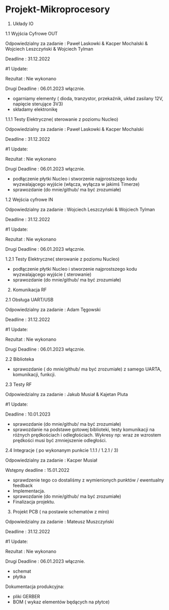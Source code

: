 # Projekt-Mikroprocesory


1. Układy IO

1.1 Wyjścia Cyfrowe OUT

Odpowiedzialny za zadanie : Paweł Laskowki & Kacper Mochalski & Wojciech Leszczyński & Wojciech Tylman

Deadline : 31.12.2022

#1 Update:

Rezultat : Nie wykonano

Drugi Deadline : 06.01.2023 włącznie.

- ogarniamy elementy ( dioda, tranzystor, przekaźnik, układ zasilany 12V, napięcie
sterujące 3V3)
- składamy elektronikę



1.1.1 Testy Elektryczne( sterowanie z poziomu Nucleo)

Odpowiedzialny za zadanie : Paweł Laskowki & Kacper Mochalski

Deadline : 31.12.2022

#1 Update:

Rezultat : Nie wykonano

Drugi Deadline : 06.01.2023 włącznie.

- podłączenie płytki Nucleo i stworzenie najprostszego kodu wyzwalającego wyjście
(włącza, wyłącza w jakimś Timerze)
- sprawozdanie (do mnie/github/ ma być zrozumiałe)



1.2 Wejścia cyfrowe IN

Odpowiedzialny za zadanie : Wojciech Leszczyński & Wojciech Tylman

Deadline : 31.12.2022

#1 Update:

Rezultat : Nie wykonano

Drugi Deadline : 06.01.2023 włącznie.

1.2.1 Testy Elektryczne( sterowanie z poziomu Nucleo)

- podłączenie płytki Nucleo i stworzenie najprostszego kodu wyzwalającego wyjście
( sterowanie)
- sprawozdanie (do mnie/github/ ma być zrozumiałe)


2. Komunikacja RF

2.1 Obsługa UART/USB

Odpowiedzialny za zadanie : Adam Tęgowski

Deadline : 31.12.2022

#1 Update:

Rezultat : Nie wykonano

Drugi Deadline : 06.01.2023 włącznie.

2.2 Biblioteka

- sprawozdanie ( do mnie/github/ ma być zrozumiałe) z samego UARTA, komunikacji,
funkcji.



2.3 Testy RF

Odpowiedzialny za zadanie : Jakub Musiał & Kajetan Pluta

#1 Update:

Deadline : 10.01.2023

- sprawozdanie (do mnie/github/ ma być zrozumiałe)
- sprawozdanie na podstawe gotowej biblioteki, testy komunikacji na różnych
prędkościach i odległościach. Wykresy np: wraz ze wzrostem prędkości musi być
zmniejszenie odległości.



2.4 Integracje ( po wykonanym punkcie 1.1.1 / 1.2.1 / 3)

Odpowiedzialny za zadanie : Kacper Musiał

Wstępny deadline : 15.01.2022

- sprawdzenie tego co dostaliśmy z wymienionych punktów / ewentualny feedback
- Implementacja.
- sprawozdanie (do mnie/github/ ma być zrozumiałe)
- Finalizacja projektu.



3. Projekt PCB ( na postawie schematów z miro)

Odpowiedzialny za zadanie : Mateusz Muszczyński

Deadline : 31.12.2022

#1 Update:

Rezultat : Nie wykonano

Drugi Deadline : 06.01.2023 włącznie.


- schemat
- płytka

Dokumentacja produkcyjna:
- pliki GERBER
- BOM ( wykaz elementów będących na płytce)
